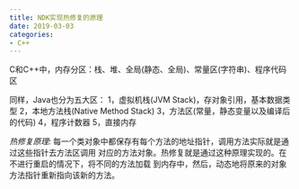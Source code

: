 ```yaml
---
title: NDK实现热修复的原理
date: 2019-03-03
categories:
- C++
---
```

<!-- toc -->

C和C++中，内存分区：栈、堆、全局(静态、全局)、常量区(字符串)、程序代码区

同样，Java也分为五大区：
1，虚拟机栈(JVM Stack)，存对象引用，基本数据类型
2，本地方法栈(Native Method Stack)
3，方法区(常量，静态变量以及编译后的代码)
4，程序计数器
5，直接内存

*热修复原理:*
每一个类对象中都保存有每个方法的地址指针，调用方法实际就是通过这些指针去方法区调用
对应的方法对象。热修复就是通过这种原理实现的。在不进行重启的情况下，将不同的方法加载
到内存中，然后，动态地将原来的对象方法指针重新指向该新的方法。
